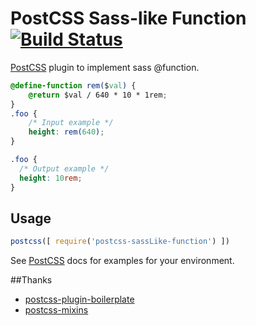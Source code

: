# PostCSS Sass-like Function [![Build Status][ci-img]][ci]

[PostCSS] plugin to implement sass @function.

[PostCSS]: https://github.com/postcss/postcss
[ci-img]:  https://travis-ci.org/titancat/postcss-sassLike-function.svg
[ci]:      https://travis-ci.org/titancat/postcss-sassLike-function

```css
@define-function rem($val) {
    @return $val / 640 * 10 * 1rem;
}
.foo {
    /* Input example */
    height: rem(640);
}
```

```css
.foo {
  /* Output example */
  height: 10rem;
}
```

## Usage

```js
postcss([ require('postcss-sassLike-function') ])
```

See [PostCSS] docs for examples for your environment.

##Thanks

- [postcss-plugin-boilerplate](https://github.com/postcss/postcss-plugin-boilerplate)
- [postcss-mixins](https://github.com/postcss/postcss-mixins)
